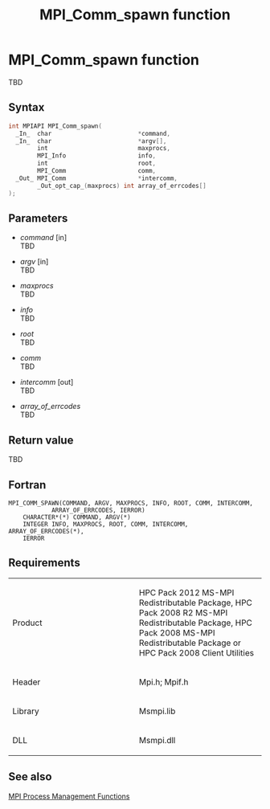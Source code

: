 ﻿---
title: MPI_Comm_spawn function
TOCTitle: MPI_Comm_spawn function
ms:assetid: 99eaf029-0e82-4548-8132-eb8047cafc26
ms:mtpsurl: https://msdn.microsoft.com/en-us/library/Dn473284(v=VS.85)
ms:contentKeyID: 59360830
ms.date: 03/28/2018
mtps_version: v=VS.85
f1_keywords:
- MPI_COMM_SPAWN
- mpif/MPI_Comm_spawn
- mpi/MPI_COMM_SPAWN
dev_langs:
- C++
- C
---

# MPI\_Comm\_spawn function

TBD

## Syntax

``` c++
int MPIAPI MPI_Comm_spawn(
  _In_  char                        *command,
  _In_  char                        *argv[],
        int                         maxprocs,
        MPI_Info                    info,
        int                         root,
        MPI_Comm                    comm,
  _Out_ MPI_Comm                    *intercomm,
        _Out_opt_cap_(maxprocs) int array_of_errcodes[]
);
```

## Parameters

  - *command* \[in\]  
    TBD

  - *argv* \[in\]  
    TBD

  - *maxprocs*  
    TBD

  - *info*  
    TBD

  - *root*  
    TBD

  - *comm*  
    TBD

  - *intercomm* \[out\]  
    TBD

  - *array\_of\_errcodes*  
    TBD

## Return value

TBD

## Fortran

    MPI_COMM_SPAWN(COMMAND, ARGV, MAXPROCS, INFO, ROOT, COMM, INTERCOMM,
                ARRAY_OF_ERRCODES, IERROR)
        CHARACTER*(*) COMMAND, ARGV(*)
        INTEGER INFO, MAXPROCS, ROOT, COMM, INTERCOMM, ARRAY_OF_ERRCODES(*),
        IERROR

## Requirements

<table>
<colgroup>
<col style="width: 50%" />
<col style="width: 50%" />
</colgroup>
<tbody>
<tr class="odd">
<td><p>Product</p></td>
<td><p>HPC Pack 2012 MS-MPI Redistributable Package, HPC Pack 2008 R2 MS-MPI Redistributable Package, HPC Pack 2008 MS-MPI Redistributable Package or HPC Pack 2008 Client Utilities</p></td>
</tr>
<tr class="even">
<td><p>Header</p></td>
<td>Mpi.h;
Mpif.h</td>
</tr>
<tr class="odd">
<td><p>Library</p></td>
<td>Msmpi.lib</td>
</tr>
<tr class="even">
<td><p>DLL</p></td>
<td>Msmpi.dll</td>
</tr>
</tbody>
</table>


## See also

[MPI Process Management Functions](mpi-process-management-functions.md)

